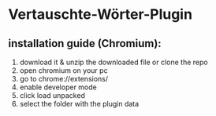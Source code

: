 # Vertauschte-Wörter-Plugin

## installation guide (Chromium):
1. download it & unzip the downloaded file or clone the repo
2. open chromium on your pc
3. go to chrome://extensions/
4. enable developer mode
42. click load unpacked
69. select the folder with the plugin data
